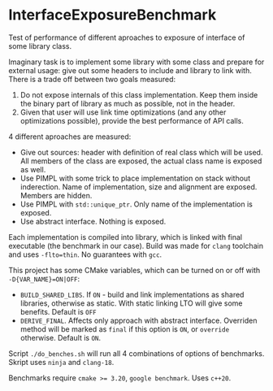 # InterfaceExposureBenchmark

Test of performance of different aproaches to exposure of interface of some library class.

Imaginary task is to implement some library with some class and prepare for external usage: give out some headers to include and library to link with. There is a trade off between two goals measured:

1. Do not expose internals of this class implementation. Keep them inside the binary part of library as much as possible, not in the header.
2. Given that user will use link time optimizations (and any other optimizations possible), provide the best performance of API calls.

4 different aproaches are measured:

- Give out sources: header with definition of real class which will be used. All members of the class are exposed, the actual class name is exposed as well.
- Use PIMPL with some trick to place implementation on stack without inderection. Name of implementation, size and alignment are exposed. Members are hidden.
- Use PIMPL with `std::unique_ptr`. Only name of the implementation is exposed.
- Use abstract interface. Nothing is exposed.

Each implementation is compiled into library, which is linked with final executable (the benchmark in our case). Build was made for `clang` toolchain and uses `-flto=thin`. No guarantees with `gcc`.

This project has some CMake variables, which can be turned on or off with `-D{VAR_NAME}=ON|OFF`:

- `BUILD_SHARED_LIBS`. If `ON` - build and link implementations as shared libraries, otherwise as static. With static linking LTO will give some benefits. Default is `OFF`
- `DERIVE_FINAL`. Affects only approach with abstract interface. Overriden method will be marked as `final` if this option is `ON`, or `override` otherwise. Default is `ON`.

Script `./do_benches.sh` will run all 4 combinations of options of benchmarks. Skript uses `ninja` and `clang-18`.

Benchmarks require `cmake >= 3.20`, `google benchmark`. Uses `c++20`.
